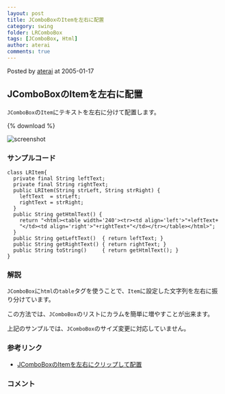 ```yaml
---
layout: post
title: JComboBoxのItemを左右に配置
category: swing
folder: LRComboBox
tags: [JComboBox, Html]
author: aterai
comments: true
---
```


Posted by [aterai](http://terai.xrea.jp/aterai.html) at 2005-01-17

## JComboBoxのItemを左右に配置
`JComboBox`の`Item`にテキストを左右に分けて配置します。

{% download %}

![screenshot](https://lh3.googleusercontent.com/_9Z4BYR88imo/TQTPk2QD9aI/AAAAAAAAAeM/xrl0d1ms74g/s800/LRComboBox.png)

### サンプルコード
<pre class="prettyprint"><code>class LRItem{
  private final String leftText;
  private final String rightText;
  public LRItem(String strLeft, String strRight) {
    leftText  = strLeft;
    rightText = strRight;
  }
  public String getHtmlText() {
    return "&lt;html&gt;&lt;table width='240'&gt;&lt;tr&gt;&lt;td align='left'&gt;"+leftText+
    "&lt;/td&gt;&lt;td align='right'&gt;"+rightText+"&lt;/td&gt;&lt;/tr&gt;&lt;/table&gt;&lt;/html&gt;";
  }
  public String getLeftText()  { return leftText; }
  public String getRightText() { return rightText; }
  public String toString()     { return getHtmlText(); }
}
</code></pre>

### 解説
`JComboBox`に`html`の`table`タグを使うことで、`Item`に設定した文字列を左右に振り分けています。

この方法では、`JComboBox`のリストにカラムを簡単に増やすことが出来ます。

上記のサンプルでは、`JComboBox`のサイズ変更に対応していません。

### 参考リンク
- [JComboBoxのItemを左右にクリップして配置](http://terai.xrea.jp/Swing/ClippedLRComboBox.html)

<!-- dummy comment line for breaking list -->

### コメント
